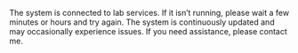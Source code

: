 The system is connected to lab services. 
If it isn’t running, please wait a few minutes or hours and try again. 
The system is continuously updated and may occasionally experience issues. If you need assistance, please contact me.
